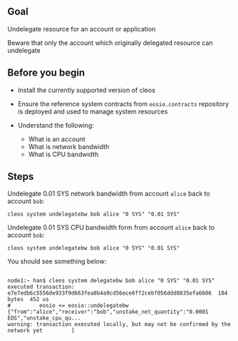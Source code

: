 ## Goal

Undelegate resource for an account or application

Beware that only the account which originally delegated resource can undelegate

## Before you begin

* Install the currently supported version of cleos

* Ensure the reference system contracts from `eosio.contracts` repository is deployed and used to manage system resources

* Understand the following:
  * What is an account
  * What is network bandwidth
  * What is CPU bandwidth

## Steps

Undelegate 0.01 SYS network bandwidth from account `alice` back to account `bob`:

```shell
cleos system undelegatebw bob alice "0 SYS" "0.01 SYS"
```

Undelegate 0.01 SYS CPU bandwidth form from account `alice` back to account `bob`:

```shell
cleos system undelegatebw bob alice "0 SYS" "0.01 SYS"
```

You should see something below:

```shell

node1:~ han$ cleos system delegatebw bob alice "0 SYS" "0.01 SYS"
executed transaction: e7e7edb6c5556de933f9d663fea8b4a9cd56ece6ff2cebf056ddd0835efa6606  184 bytes  452 us
#         eosio <= eosio::undelegatebw          {"from":"alice","receiver":"bob","unstake_net_quantity":"0.0001 EOS","unstake_cpu_qu...
warning: transaction executed locally, but may not be confirmed by the network yet         ]
```